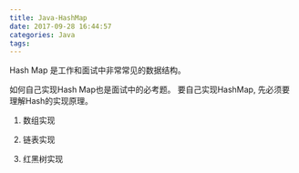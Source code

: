 ```yaml
---
title: Java-HashMap
date: 2017-09-28 16:44:57
categories: Java
tags:
---
```


Hash Map 是工作和面试中非常常见的数据结构。

如何自己实现Hash Map也是面试中的必考题。
要自己实现HashMap, 先必须要理解Hash的实现原理。

1. 数组实现

2. 链表实现

3. 红黑树实现
